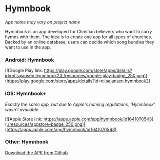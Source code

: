 # Hymnbook

_App name may vary on project name_

Hymnbook is an app developed for Christian believers who want to carry hymns with them. The idea is to create one app for all types of churches. Backed by an online database, users can decide which song bundles they want to use in the app.

### Android: Hymnbook
[![Google Play link: https://play.google.com/store/apps/details?id=nl.sajansen.hymnbook2](./resources/google-play-badge_250.png)](https://play.google.com/store/apps/details?id=nl.sajansen.hymnbook2)

### iOS: Hymnbook+
_Exactly the same app, but due to Apple's naming regulations, 'Hymnbook' wasn't available._

[![Apple Store link: https://apps.apple.com/app/hymnbook/id1641070543](./resources/appstore-badge_250.png)](https://apps.apple.com/app/hymnbook/id1641070543)

### Other: Hymnbook

[Download the APK from Github](https://github.com/sampie777/hymnbook2/releases/latest)


